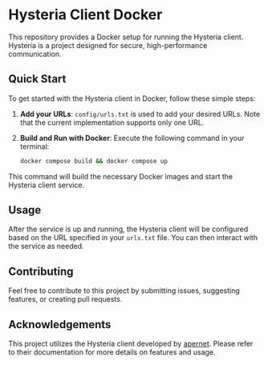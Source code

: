 # Hysteria Client Docker

This repository provides a Docker setup for running the Hysteria client. Hysteria is a project designed for secure, high-performance communication.

## Quick Start

To get started with the Hysteria client in Docker, follow these simple steps:

1. **Add your URLs**: 
   `config/urls.txt` is used to add your desired URLs. 
   Note that the current implementation supports only one URL.

2. **Build and Run with Docker**:
   Execute the following command in your terminal:

   ```bash
   docker compose build && docker compose up
   ```

This command will build the necessary Docker images and start the Hysteria client service.

## Usage

After the service is up and running, the Hysteria client will be configured based on the URL specified in your `urls.txt` file. You can then interact with the service as needed.

## Contributing

Feel free to contribute to this project by submitting issues, suggesting features, or creating pull requests.

## Acknowledgements

This project utilizes the Hysteria client developed by [apernet](https://github.com/apernet/hysteria). Please refer to their documentation for more details on features and usage.